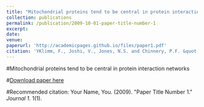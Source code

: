 ```yaml
---
title: "Mitochondrial proteins tend to be central in protein interaction networks"
collection: publications
permalink: /publication/2009-10-01-paper-title-number-1
excerpt: 
date: 
venue:
paperurl: 'http://academicpages.github.io/files/paper1.pdf'
citation: 'YKlimm, F., Joshi, V., Jones, N.S. and Chinnery, P.F. &quot;Mitochondrial proteins tend to be central in protein interaction networks.&quot; <i>Journal 1</i>. 1(1).'
---
```

#Mitochondrial proteins tend to be central in protein interaction networks

#[Download paper here](http://academicpages.github.io/files/paper1.pdf)

#Recommended citation: Your Name, You. (2009). "Paper Title Number 1." <i>Journal 1</i>. 1(1).
